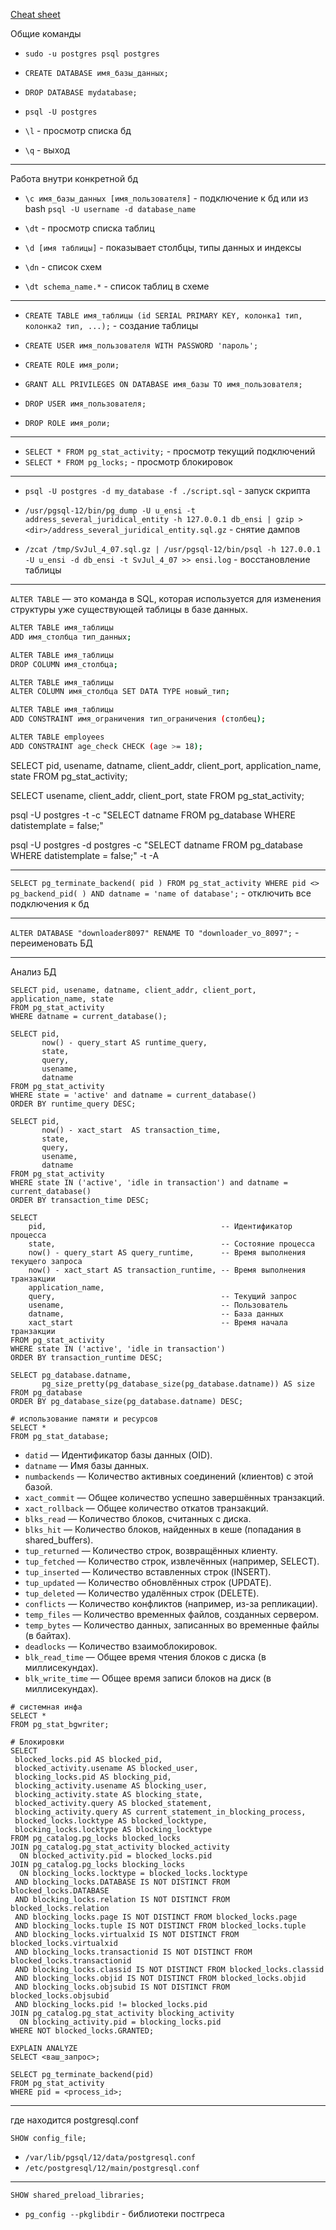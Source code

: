 [Cheat sheet](https://gist.github.com/Kartones/dd3ff5ec5ea238d4c546)

Общие команды

- `sudo -u postgres psql postgres`
- `CREATE DATABASE имя_базы_данных;`
- `DROP DATABASE mydatabase;`
- `psql -U postgres`


- `\l` - просмотр списка бд
- `\q` - выход

--- 
Работа внутри конкретной бд 
- `\c имя_базы_данных [имя_пользователя]` - подключение к бд или из bash `psql -U username -d database_name`

- `\dt` - просмотр списка таблиц
- `\d [имя таблицы]` - показывает столбцы, типы данных и индексы
- `\dn` - список схем
- `\dt schema_name.*` - список таблиц в схеме
---

- `CREATE TABLE имя_таблицы (id SERIAL PRIMARY KEY, колонка1 тип, колонка2 тип, ...);` - создание таблицы

- `CREATE USER имя_пользователя WITH PASSWORD 'пароль';`
- `CREATE ROLE имя_роли;`
- `GRANT ALL PRIVILEGES ON DATABASE имя_базы TO имя_пользователя;`
- `DROP USER имя_пользователя;`
- `DROP ROLE имя_роли;`

--- 

- `SELECT * FROM pg_stat_activity;` - просмотр текущий подключений
- `SELECT * FROM pg_locks;` - просмотр блокировок
--- 
- `psql -U postgres -d my_database -f ./script.sql` - запуск скрипта

- `/usr/pgsql-12/bin/pg_dump -U u_ensi -t address_several_juridical_entity -h 127.0.0.1 db_ensi | gzip > <dir>/address_several_juridical_entity.sql.gz` - снятие дампов

- `/zcat /tmp/SvJul_4_07.sql.gz | /usr/pgsql-12/bin/psql -h 127.0.0.1 -U u_ensi -d db_ensi -t SvJul_4_07 >> ensi.log` - восстановление таблицы
---
`ALTER TABLE` — это команда в SQL, которая используется для изменения структуры уже существующей таблицы в базе данных.
```bash
ALTER TABLE имя_таблицы
ADD имя_столбца тип_данных;
```
```bash
ALTER TABLE имя_таблицы
DROP COLUMN имя_столбца;
```
```bash
ALTER TABLE имя_таблицы
ALTER COLUMN имя_столбца SET DATA TYPE новый_тип;
```
```bash 
ALTER TABLE имя_таблицы
ADD CONSTRAINT имя_ограничения тип_ограничения (столбец);
```

```bash
ALTER TABLE employees
ADD CONSTRAINT age_check CHECK (age >= 18);
```


SELECT pid, usename, datname, client_addr, client_port, application_name, state
FROM pg_stat_activity;


SELECT usename, client_addr, client_port, state
FROM pg_stat_activity;


psql -U postgres -t -c "SELECT datname FROM pg_database WHERE datistemplate = false;"

psql -U postgres -d postgres -c "SELECT datname FROM pg_database WHERE datistemplate = false;" -t -A


--- 

`SELECT pg_terminate_backend( pid ) FROM pg_stat_activity WHERE pid <> pg_backend_pid( ) AND datname = 'name of database';` - отключить все подключения к бд

---

`ALTER DATABASE "downloader8097" RENAME TO "downloader_vo_8097";` - переименовать БД

--- 
Анализ БД 

```
SELECT pid, usename, datname, client_addr, client_port, application_name, state
FROM pg_stat_activity
WHERE datname = current_database();
```
```
SELECT pid,
	   now() - query_start AS runtime_query,
       state,
       query,
       usename,
       datname
FROM pg_stat_activity
WHERE state = 'active' and datname = current_database()
ORDER BY runtime_query DESC;
``` 
```
SELECT pid,
	   now() - xact_start  AS transaction_time,
       state,
       query,
       usename,
       datname
FROM pg_stat_activity
WHERE state IN ('active', 'idle in transaction') and datname = current_database()
ORDER BY transaction_time DESC;
```
```
SELECT 
    pid,                                       -- Идентификатор процесса
    state,                                     -- Состояние процесса
    now() - query_start AS query_runtime,      -- Время выполнения текущего запроса
    now() - xact_start AS transaction_runtime, -- Время выполнения транзакции
    application_name,
    query,                                     -- Текущий запрос
    usename,                                   -- Пользователь
    datname,                                   -- База данных
    xact_start                                 -- Время начала транзакции
FROM pg_stat_activity
WHERE state IN ('active', 'idle in transaction')           
ORDER BY transaction_runtime DESC;              
```
```
SELECT pg_database.datname,
       pg_size_pretty(pg_database_size(pg_database.datname)) AS size
FROM pg_database
ORDER BY pg_database_size(pg_database.datname) DESC;
```
```
# использование памяти и ресурсов
SELECT *
FROM pg_stat_database;
```
- `datid` — Идентификатор базы данных (OID).
- `datname` — Имя базы данных.
- `numbackends` — Количество активных соединений (клиентов) с этой базой.
- `xact_commit` — Общее количество успешно завершённых транзакций.
- `xact_rollback` — Общее количество откатов транзакций.
- `blks_read` — Количество блоков, считанных с диска.
- `blks_hit` — Количество блоков, найденных в кеше (попадания в shared_buffers).
- `tup_returned` — Количество строк, возвращённых клиенту.
- `tup_fetched` — Количество строк, извлечённых (например, SELECT).
- `tup_inserted` — Количество вставленных строк (INSERT).
- `tup_updated` — Количество обновлённых строк (UPDATE).
- `tup_deleted` — Количество удалённых строк (DELETE).
- `conflicts` — Количество конфликтов (например, из-за репликации).
- `temp_files` — Количество временных файлов, созданных сервером.
- `temp_bytes` — Количество данных, записанных во временные файлы (в байтах).
- `deadlocks` — Количество взаимоблокировок.
- `blk_read_time` — Общее время чтения блоков с диска (в миллисекундах).
- `blk_write_time` — Общее время записи блоков на диск (в миллисекундах).

```
# системная инфа
SELECT *
FROM pg_stat_bgwriter;
```
```
# Блокировки
SELECT 
 blocked_locks.pid AS blocked_pid,
 blocked_activity.usename AS blocked_user,
 blocking_locks.pid AS blocking_pid,
 blocking_activity.usename AS blocking_user,
 blocking_activity.state AS blocking_state,
 blocked_activity.query AS blocked_statement,
 blocking_activity.query AS current_statement_in_blocking_process,
 blocked_locks.locktype AS blocked_locktype, 
 blocking_locks.locktype AS blocking_locktype
FROM pg_catalog.pg_locks blocked_locks
JOIN pg_catalog.pg_stat_activity blocked_activity 
  ON blocked_activity.pid = blocked_locks.pid
JOIN pg_catalog.pg_locks blocking_locks 
  ON blocking_locks.locktype = blocked_locks.locktype
 AND blocking_locks.DATABASE IS NOT DISTINCT FROM blocked_locks.DATABASE
 AND blocking_locks.relation IS NOT DISTINCT FROM blocked_locks.relation
 AND blocking_locks.page IS NOT DISTINCT FROM blocked_locks.page
 AND blocking_locks.tuple IS NOT DISTINCT FROM blocked_locks.tuple
 AND blocking_locks.virtualxid IS NOT DISTINCT FROM blocked_locks.virtualxid
 AND blocking_locks.transactionid IS NOT DISTINCT FROM blocked_locks.transactionid
 AND blocking_locks.classid IS NOT DISTINCT FROM blocked_locks.classid
 AND blocking_locks.objid IS NOT DISTINCT FROM blocked_locks.objid
 AND blocking_locks.objsubid IS NOT DISTINCT FROM blocked_locks.objsubid
 AND blocking_locks.pid != blocked_locks.pid 
JOIN pg_catalog.pg_stat_activity blocking_activity 
  ON blocking_activity.pid = blocking_locks.pid
WHERE NOT blocked_locks.GRANTED;
```
```
EXPLAIN ANALYZE
SELECT <ваш_запрос>;
```
```
SELECT pg_terminate_backend(pid)
FROM pg_stat_activity
WHERE pid = <process_id>;
```

---

где находится postgresql.conf

`SHOW config_file;`

- `/var/lib/pgsql/12/data/postgresql.conf`
- `/etc/postgresql/12/main/postgresql.conf`

---


`SHOW shared_preload_libraries;`
- `pg_config --pkglibdir` - библиотеки постгреса

